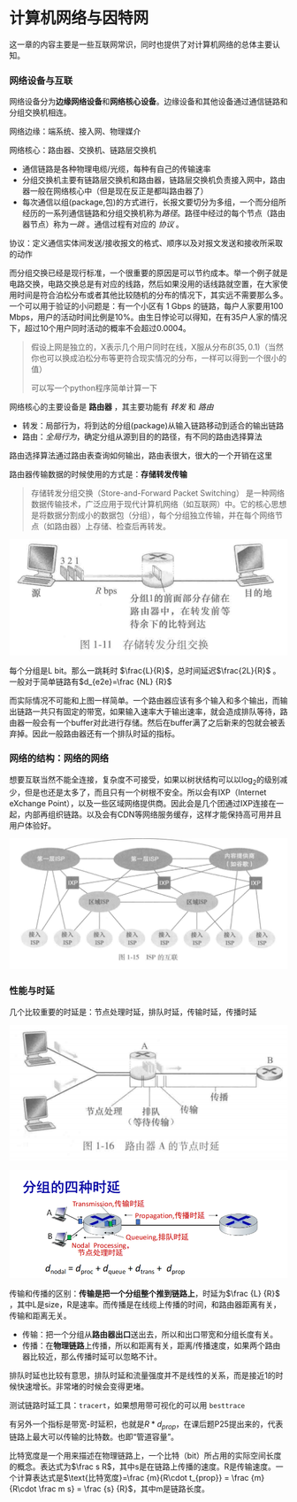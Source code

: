 # 计算机网络与因特网

这一章的内容主要是一些互联网常识，同时也提供了对计算机网络的总体主要认知。


### 网络设备与互联

网络设备分为**边缘网络设备**和**网络核心设备**。边缘设备和其他设备通过通信链路和分组交换机相连。

网络边缘：端系统、接入网、物理媒介

网络核心：路由器、交换机、链路层交换机
- 通信链路是各种物理电缆/光缆，每种有自己的传输速率
- 分组交换机主要有链路层交换机和路由器，链路层交换机负责接入网中，路由器一般在网络核心中（但是现在反正是都叫路由器了）
- 每次通信以组(package,包)的方式进行，长报文要切分为多组，一个而分组所经历的一系列通信链路和分组交换机称为*路径*。路径中经过的每个节点（路由器节点）称为*一跳* 。通信过程有对应的 *协议* 。

协议：定义通信实体间发送/接收报文的格式、顺序以及对报文发送和接收所采取的动作

而分组交换已经是现行标准，一个很重要的原因是可以节约成本。举一个例子就是电路交换，电路交换总是有对应的线路，然后如果没用的话线路就空置，在大家使用时间是符合泊松分布或者其他比较随机的分布的情况下，其实远不需要那么多。一个可以用于验证的小问题是：有一个小区有 1 Gbps 的链路，每户人家要用100 Mbps，用户的活动时间比例是10%。由生日悖论可以得知，在有35户人家的情况下，超过10个用户同时活动的概率不会超过0.0004。

> 假设上网是独立的，X表示几个用户同时在线，X服从分布$B(35,0.1)$（当然你也可以换成泊松分布等更符合现实情况的分布，一样可以得到一个很小的值）
>
> 可以写一个python程序简单计算一下



网络核心的主要设备是 **路由器** ，其主要功能有 *转发* 和 *路由* 

- 转发：局部行为，将到达的分组(package)从输入链路移动到适合的输出链路
- 路由：*全局行为*，确定分组从源到目的的路径，有不同的路由选择算法

​路由选择算法通过路由表查询如何输出，路由表很大，很大的一个开销在这里



路由器传输数据的时候使用的方式是：**存储转发传输**

> 存储转发分组交换（Store-and-Forward Packet Switching） 是一种网络数据传输技术，广泛应用于现代计算机网络（如互联网）中。它的核心思想是将数据分割成小的数据包（分组），每个分组独立传输，并在每个网络节点（如路由器）上存储、检查后再转发。

![image-20240911155432326](img/image-20240911155432326.png)

每个分组是L bit。那么一跳耗时 $\frac{L}{R}$，总时间延迟$\frac{2L}{R}$ 。一般对于简单链路有$d_{e2e}=\frac {NL} {R}$ 

而实际情况不可能和上图一样简单。一个路由器应该有多个输入和多个输出，而输出链路一共只有固定的带宽，如果输入速率大于输出速率，就会造成排队等待，路由器一般会有一个buffer对此进行存储。然后在buffer满了之后新来的包就会被丢弃掉。因此一般路由器还有一个排队时延的指标。



### 网络的结构：网络的网络

想要互联当然不能全连接，复杂度不可接受，如果以树状结构可以以$\log_2$的级别减少，但是也还是太多了，而且只有一个树根不安全。所以会有IXP（Internet eXchange Point），以及一些区域网络提供商。因此会是几个团通过IXP连接在一起，内部再组织链路。以及会有CDN等网络服务缓存，这样才能保持高可用并且用户体验好。

![image-20240911155834544](img/image-20240911155834544.png)

### 性能与时延

几个比较重要的时延是：节点处理时延，排队时延，传输时延，传播时延

![image-20240911165520492](img/image-20240911165520492.png)

![](img/2024-12-24-15-52-17.png)

传输和传播的区别：**传输是把一个分组整个推到链路上**，时延为$\frac {L} {R}$ ，其中L是size，R是速率。而传播是在线缆上传播的时间，和路由器距离有关，传输和距离无关。

- 传输：把一个分组从**路由器出口**送出去，所以和出口带宽和分组长度有关。
- 传播：在**物理链路**上传播，所以和距离有关，距离/传播速度，如果两个路由器比较近，那么传播时延可以忽略不计。

排队时延也比较有意思，排队时延和流量强度并不是线性的关系，而是接近1的时候快速增长。非常堵的时候会变得更堵。

测试链路时延工具：`tracert`，如果想用带可视化的可以用 `besttrace`

有另外一个指标是带宽-时延积，也就是$R*d_{prop}$，在课后题P25提出来的，代表链路上最大可以传输的比特数。也即“管道容量”。

比特宽度是一个用来描述在物理链路上，一个比特（bit）所占用的实际空间长度的概念。表达式为$\frac s R$，其中s是在链路上传播的速度。R是传输速度。一个计算表达式是$\text{比特宽度}=\frac {m}{R\cdot t_{prop}} = \frac {m} {R\cdot \frac m s} = \frac {s} {R}$，其中m是链路长度。
